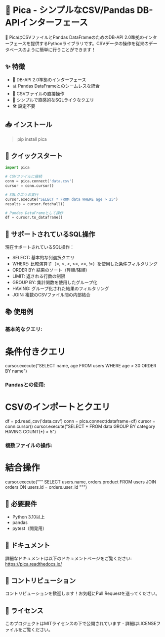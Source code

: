 # 🎯 Pica - シンプルなCSV/Pandas DB-APIインターフェース

🌟 PicaはCSVファイルとPandas DataFrameのためのDB-API 2.0準拠のインターフェースを提供するPythonライブラリです。CSVデータの操作を従来のデータベースのように簡単に行うことができます！

## ✨ 特徴

- 🔌 DB-API 2.0準拠のインターフェース
- 📊 Pandas DataFrameとのシームレスな統合
- 📁 CSVファイルの直接操作
- 🚀 シンプルで直感的なSQLライクなクエリ
- 🛠 設定不要

## 📥 インストール

> pip install pica

## 🚀 クイックスタート

```python
import pica

# CSVファイルに接続
conn = pica.connect('data.csv')
cursor = conn.cursor()

# SQLクエリの実行
cursor.execute("SELECT * FROM data WHERE age > 25")
results = cursor.fetchall()

# Pandas DataFrameとして操作
df = cursor.to_dataframe()
```

## 🎯 サポートされているSQL操作

現在サポートされているSQL操作：

- SELECT: 基本的な列選択クエリ
- WHERE: 比較演算子（=, >, <, >=, <=, !=）を使用した条件フィルタリング
- ORDER BY: 結果のソート（昇順/降順）
- LIMIT: 返される行数の制限
- GROUP BY: 集計関数を使用したグループ化
- HAVING: グループ化された結果のフィルタリング
- JOIN: 複数のCSVファイル間の内部結合

## 📚 使用例

### 基本的なクエリ:
# 条件付きクエリ
cursor.execute("SELECT name, age FROM users WHERE age > 30 ORDER BY name")

### Pandasとの使用:
# CSVのインポートとクエリ
df = pd.read_csv('data.csv')
conn = pica.connect(dataframe=df)
cursor = conn.cursor()
cursor.execute("SELECT * FROM data GROUP BY category HAVING COUNT(*) > 5")

### 複数ファイルの操作:
# 結合操作
cursor.execute("""
    SELECT users.name, orders.product 
    FROM users 
    JOIN orders ON users.id = orders.user_id
""")

## 🔧 必要要件

- Python 3.10以上
- pandas
- pytest（開発用）

## 📖 ドキュメント

詳細なドキュメントは以下のドキュメントページをご覧ください: https://pica.readthedocs.io/

## 🤝 コントリビューション

コントリビューションを歓迎します！お気軽にPull Requestを送ってください。

## 📝 ライセンス

このプロジェクトはMITライセンスの下で公開されています - 詳細はLICENSEファイルをご覧ください。
